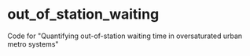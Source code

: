 # out_of_station_waiting
Code for "Quantifying out-of-station waiting time in oversaturated urban metro systems"
